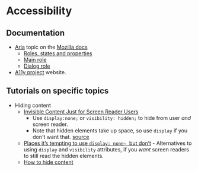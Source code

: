 # Accessibility

## Documentation

- [Aria](https://developer.mozilla.org/en-US/docs/Web/Accessibility/ARIA) topic on the [Mozilla docs](https://developer.mozilla.org)
    - [Roles, states and properties](https://developer.mozilla.org/en-US/docs/Web/Accessibility/ARIA/ARIA_Techniques)
    - [Main role](https://developer.mozilla.org/en-US/docs/Web/Accessibility/ARIA/Roles/Main_role)
    - [Dialog role](https://developer.mozilla.org/en-US/docs/Web/Accessibility/ARIA/Roles/dialog_role)
- [A11y project](https://a11yproject.com) website.

## Tutorials on specific topics

- Hiding content
    - [Invisible Content Just for Screen Reader Users](https://webaim.org/techniques/css/invisiblecontent/)
        - Use `display:none;` or `visibility: hidden;` to hide from user _and_ screen reader. 
        - Note that hidden elements take up space, so use `display` if you don't want that. [source](https://www.w3schools.com/cssref/pr_class_visibility.asp)
    - [Places it’s tempting to use `display: none;`, but don’t](https://css-tricks.com/places-its-tempting-to-use-display-none-but-dont/) - Alternatives to using `display` and `visibility` attributes, if you _want_ screen readers to still read the hidden elements.
    - [How to hide content](https://a11yproject.com/posts/how-to-hide-content/)

